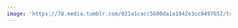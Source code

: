 ```yaml
---
image: 'https://78.media.tumblr.com/021a1cacc5600da1a1942e3cc8497652/tumblr_paxxwmv2e91tbdx3so1_1280.jpg'
---
```

